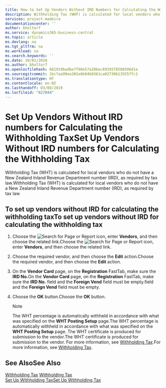 ```yaml
---
title: How to Set Up Vendors Without IRD Numbers for Calculating the Withholding Tax
description: Withholding Tax (WHT) is calculated for local vendors who do not have a New Zealand Inland Revenue Department number.
services: project-madeira
documentationcenter: ''
author: bholtorf
ms.service: dynamics365-business-central
ms.topic: article
ms.devlang: na
ms.tgt_pltfrm: na
ms.workload: na
ms.search.keywords: ''
ms.date: 10/01/2018
ms.author: bholtorf
ms.openlocfilehash: 681919badbe7f98e57a28bec89395f8588506d1e
ms.sourcegitcommit: 1bcfaa99ea302e6b84b8361ca02730b135557fc1
ms.translationtype: HT
ms.contentlocale: en-NZ
ms.lasthandoff: 03/08/2019
ms.locfileid: "827044"
---
```

# <a name="set-up-vendors-without-ird-numbers-for-calculating-the-withholding-tax"></a><span data-ttu-id="2ff53-103">Set Up Vendors Without IRD numbers for Calculating the Withholding Tax</span><span class="sxs-lookup"><span data-stu-id="2ff53-103">Set Up Vendors Without IRD numbers for Calculating the Withholding Tax</span></span>
<span data-ttu-id="2ff53-104">Withholding Tax (WHT) is calculated for local vendors who do not have a New Zealand Inland Revenue Department number (IRD), as required by tax law.</span><span class="sxs-lookup"><span data-stu-id="2ff53-104">Withholding Tax (WHT) is calculated for local vendors who do not have a New Zealand Inland Revenue Department number (IRD), as required by tax law.</span></span>  

## <a name="to-set-up-vendors-without-ird-for-calculating-the-withholding-tax"></a><span data-ttu-id="2ff53-105">To set up vendors without IRD for calculating the withholding tax</span><span class="sxs-lookup"><span data-stu-id="2ff53-105">To set up vendors without IRD for calculating the withholding tax</span></span>  
1.  <span data-ttu-id="2ff53-106">Choose the ![Search for Page or Report](../../media/ui-search/search_small.png "Search for Page or Report icon") icon, enter **Vendors**, and then choose the related link.</span><span class="sxs-lookup"><span data-stu-id="2ff53-106">Choose the ![Search for Page or Report](../../media/ui-search/search_small.png "Search for Page or Report icon") icon, enter **Vendors**, and then choose the related link.</span></span>  
2.  <span data-ttu-id="2ff53-107">Choose the required vendor, and then choose the **Edit** action.</span><span class="sxs-lookup"><span data-stu-id="2ff53-107">Choose the required vendor, and then choose the **Edit** action.</span></span>  
3.  <span data-ttu-id="2ff53-108">On the **Vendor Card** page, on the **Registration** FastTab, make sure the **IRD No.**</span><span class="sxs-lookup"><span data-stu-id="2ff53-108">On the **Vendor Card** page, on the **Registration** FastTab, make sure the **IRD No.**</span></span> <span data-ttu-id="2ff53-109">field and the **Foreign Vend** field must be empty.</span><span class="sxs-lookup"><span data-stu-id="2ff53-109">field and the **Foreign Vend** field must be empty.</span></span>  
4.  <span data-ttu-id="2ff53-110">Choose the **OK** button.</span><span class="sxs-lookup"><span data-stu-id="2ff53-110">Choose the **OK** button.</span></span>  

    > [!NOTE]  
    >  <span data-ttu-id="2ff53-111">The WHT percentage is automatically withheld in accordance with what was specified on the **WHT Posting Setup** page.</span><span class="sxs-lookup"><span data-stu-id="2ff53-111">The WHT percentage is automatically withheld in accordance with what was specified on the **WHT Posting Setup** page.</span></span> <span data-ttu-id="2ff53-112">The WHT certificate is produced for submission to the vendor.</span><span class="sxs-lookup"><span data-stu-id="2ff53-112">The WHT certificate is produced for submission to the vendor.</span></span> <span data-ttu-id="2ff53-113">For more information, see [Withholding Tax](withholding-tax.md).</span><span class="sxs-lookup"><span data-stu-id="2ff53-113">For more information, see [Withholding Tax](withholding-tax.md).</span></span>  

## <a name="see-also"></a><span data-ttu-id="2ff53-114">See Also</span><span class="sxs-lookup"><span data-stu-id="2ff53-114">See Also</span></span>  
<span data-ttu-id="2ff53-115">[Withholding Tax](withholding-tax.md) </span><span class="sxs-lookup"><span data-stu-id="2ff53-115">[Withholding Tax](withholding-tax.md) </span></span>  
[<span data-ttu-id="2ff53-116">Set Up Withholding Tax</span><span class="sxs-lookup"><span data-stu-id="2ff53-116">Set Up Withholding Tax</span></span>](how-to-set-up-withholding-tax.md)
